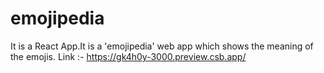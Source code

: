 # emojipedia
It is a React App.It is a 'emojipedia' web app which shows the meaning of the emojis.
Link :-  https://gk4h0y-3000.preview.csb.app/


